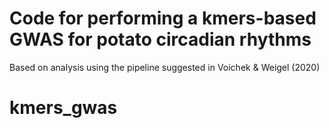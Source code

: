 # Code for performing a kmers-based GWAS for potato circadian rhythms
Based on analysis using the pipeline suggested in Voichek & Weigel (2020)  
# kmers_gwas
